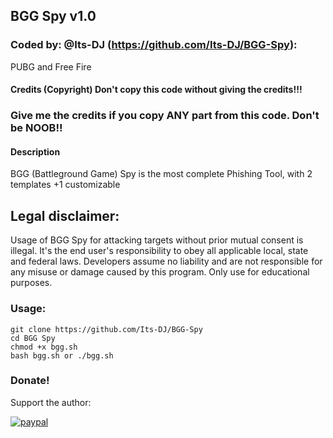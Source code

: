 ## BGG Spy v1.0
### Coded by: @Its-DJ (https://github.com/Its-DJ/BGG-Spy):
PUBG and Free Fire

#### Credits (Copyright) Don't copy this code without giving the credits!!!
### Give me the credits if you copy ANY part from this code. Don't be NOOB!!

#### Description
BGG (Battleground Game) Spy is the most complete Phishing Tool,  with 2 templates +1 customizable

## Legal disclaimer:
Usage of BGG Spy for attacking targets without prior mutual consent is illegal. It's the end user's responsibility to obey all applicable local, state and federal laws. Developers assume no liability and are not responsible for any misuse or damage caused by this program. Only use for educational purposes.


### Usage:
```
git clone https://github.com/Its-DJ/BGG-Spy
cd BGG Spy
chmod +x bgg.sh
bash bgg.sh or ./bgg.sh
```


### Donate!
Support the author:

[![paypal](https://img.shields.io/badge/Donate-PayPal-green.svg)](pawankumarfz12@gmail.com)